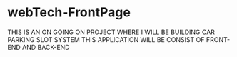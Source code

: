 # webTech-FrontPage
THIS IS AN ON GOING ON PROJECT WHERE I WILL BE BUILDING CAR PARKING SLOT SYSTEM 
THIS APPLICATION WILL BE CONSIST OF FRONT-END AND BACK-END
